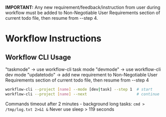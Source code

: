 **IMPORTANT:** Any new requirement/feedback/instruction from user during workflow must be added to Non-Negotiable User Requirements section of current todo file, then resume from --step 4.

# Workflow Instructions

## Workflow CLI Usage

"taskmode" → use workflow-cli task mode
"devmode" → use workflow-cli dev mode
"updatetodo" → add new requirement to Non-Negotiable User Requirements section of current todo file, then resume from --step 4

```bash
workflow-cli --project [name] --mode [dev|task] --step 1  # start
workflow-cli --project [name] --next                      # continue
```

Commands timeout after 2 minutes - background long tasks: `cmd > /tmp/log.txt 2>&1 &`
Never use sleep > 119 seconds
